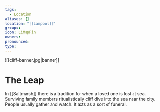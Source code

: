 ```yaml
---
tags:
  - Location
aliases: []
location: "[[Lampool]]"
groups: 
icon: LiMapPin
owners: 
pronounced: 
type:
---
```


![[cliff-banner.jpg|banner]]

# The Leap

In [[Saltmarsh]] there is a tradition for when a loved one is lost at sea. Surviving family members ritualistically cliff dive into the sea near the city. People usually gather and watch. It acts as a sort of funeral.
